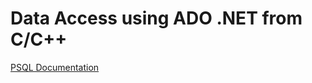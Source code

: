 # Data Access using ADO .NET from C/C++

[PSQL Documentation](https://docs.actian.com/psql/psqlv13/#page/oledb%2Fadoguide.htm%23)

